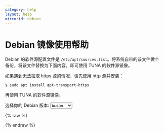 ```yaml
---
category: help
layout: help
mirrorid: debian
---
```


Debian 镜像使用帮助
===================

Debian 的软件源配置文件是
`/etc/apt/sources.list`。将系统自带的该文件做个备份，将该文件替换为下面内容，即可使用
TUNA 的软件源镜像。

如果遇到无法拉取 https 源的情况，请先使用 http 源并安装：

```
$ sudo apt install apt-transport-https
```

再使用 TUNA 的软件源镜像。


<form class="form-inline">
<div class="form-group">
	<label>选择你的 Debian 版本: </label>
	<select class="form-control release-select" data-template="#apt-template" data-target="#apt-content">
	  <option data-release="sid" data-security="-security">sid</option>
	  <option data-release="testing" data-security="-security">testing</option>
	  <option data-release="bullseye" data-security="-security">bullseye</option>
	  <option data-release="buster" data-security="/updates" selected>buster</option>
	  <option data-release="stretch" data-security="/updates">stretch</option>
	  <option data-release="jessie" data-security="/updates">jessie</option>
	</select>
</div>
</form>

{% raw %}
<script id="apt-template" type="x-tmpl-markup">
# 默认注释了源码镜像以提高 apt update 速度，如有需要可自行取消注释
{{if release_name|equals>sid}}
deb https://mirrors.tuna.tsinghua.edu.cn/debian/ sid main contrib non-free
# deb-src https://mirrors.tuna.tsinghua.edu.cn/debian/ sid main contrib non-free
{{else}}
deb https://mirrors.tuna.tsinghua.edu.cn/debian/ {{release_name}} main contrib non-free
# deb-src https://mirrors.tuna.tsinghua.edu.cn/debian/ {{release_name}} main contrib non-free
deb https://mirrors.tuna.tsinghua.edu.cn/debian/ {{release_name}}-updates main contrib non-free
# deb-src https://mirrors.tuna.tsinghua.edu.cn/debian/ {{release_name}}-updates main contrib non-free
deb https://mirrors.tuna.tsinghua.edu.cn/debian/ {{release_name}}-backports main contrib non-free
# deb-src https://mirrors.tuna.tsinghua.edu.cn/debian/ {{release_name}}-backports main contrib non-free
deb https://mirrors.tuna.tsinghua.edu.cn/debian-security {{release_name}}{{release_security}} main contrib non-free
# deb-src https://mirrors.tuna.tsinghua.edu.cn/debian-security {{release_name}}{{release_security}} main contrib non-free
{{/if}}

</script>
{% endraw %}

<p></p>

<pre>
<code id="apt-content">
</code>
</pre>
